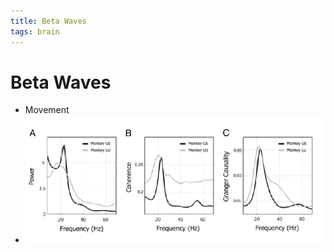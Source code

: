 ```yaml
---
title: Beta Waves
tags: brain
---
```


# Beta Waves
- Movement
- ![im](assets/Pasted%20Image%2020220502161106.png)


























































































